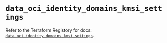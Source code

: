 # `data_oci_identity_domains_kmsi_settings`

Refer to the Terraform Registory for docs: [`data_oci_identity_domains_kmsi_settings`](https://registry.terraform.io/providers/oracle/oci/6.18.0/docs/data-sources/identity_domains_kmsi_settings).

